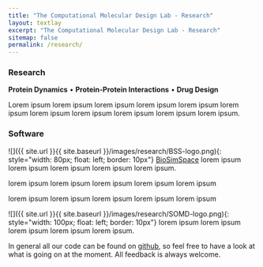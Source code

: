 ```yaml
---
title: "The Computational Molecular Design Lab - Research"
layout: textlay
excerpt: "The Computational Molecular Design Lab - Research"
sitemap: false
permalink: /research/
---
```


### Research
**Protein Dynamics** • **Protein-Protein Interactions** • **Drug Design** 

Lorem ipsum lorem ipsum lorem ipsum lorem ipsum lorem ipsum lorem ipsum lorem ipsum lorem ipsum lorem ipsum lorem ipsum lorem ipsum. 

### Software

![]({{ site.url }}{{ site.baseurl }}/images/research/BSS-logo.png){: style="width: 80px; float: left; border: 10px"}
[BioSimSpace](http://biosimspace.org) lorem ipsum lorem ipsum lorem ipsum lorem ipsum lorem ipsum.     

lorem ipsum lorem ipsum lorem ipsum lorem ipsum lorem ipsum

lorem ipsum lorem ipsum lorem ipsum lorem ipsum lorem ipsum

![]({{ site.url }}{{ site.baseurl }}/images/research/SOMD-logo.png){: style="width: 100px; float: left; border: 10px"}
lorem ipsum lorem ipsum lorem ipsum lorem ipsum lorem ipsum. 
 
In general all our code can be found on [github](placeholder), so feel free to have a look at what is going on at the moment. All feedback is always welcome. 









